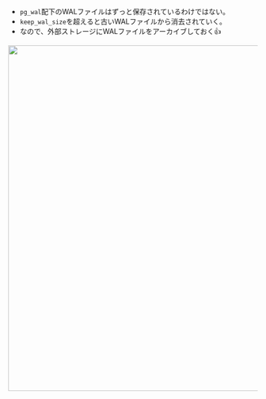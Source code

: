 - `pg_wal`配下のWALファイルはずっと保存されているわけではない。
- `keep_wal_size`を超えると古いWALファイルから消去されていく。
- なので、外部ストレージにWALファイルをアーカイブしておく👍

<img width="700px" src="https://github.com/user-attachments/assets/b813df79-34a3-467a-9c29-f22bcc825743" />
